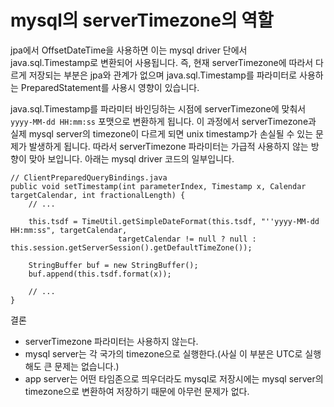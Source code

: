 # mysql의 serverTimezone의 역할

jpa에서 OffsetDateTime을 사용하면 이는 mysql driver 단에서 java.sql.Timestamp로 변환되어 사용됩니다.
즉, 현재 serverTimezone에 따라서 다르게 저장되는 부분은 jpa와 관계가 없으며 java.sql.Timestamp를 파라미터로 사용하는 PreparedStatement를 사용시 영향이 있습니다.

java.sql.Timestamp를 파라미터 바인딩하는 시점에 serverTimezone에 맞춰서 `yyyy-MM-dd HH:mm:ss` 포맷으로 변환하게 됩니다.
이 과정에서 serverTimezone과 실제 mysql server의 timezone이 다르게 되면 unix timestamp가 손실될 수 있는 문제가 발생하게 됩니다.
따라서 serverTimezone 파라미터는 가급적 사용하지 않는 방향이 맞아 보입니다.
아래는 mysql driver 코드의 일부입니다.

```
// ClientPreparedQueryBindings.java
public void setTimestamp(int parameterIndex, Timestamp x, Calendar targetCalendar, int fractionalLength) {
	// ...

	this.tsdf = TimeUtil.getSimpleDateFormat(this.tsdf, "''yyyy-MM-dd HH:mm:ss", targetCalendar,
	                    targetCalendar != null ? null : this.session.getServerSession().getDefaultTimeZone());

	StringBuffer buf = new StringBuffer();
    buf.append(this.tsdf.format(x));

	// ...
}
```

결론
* serverTimezone 파라미터는 사용하지 않는다.
* mysql server는 각 국가의 timezone으로 실행한다.(사실 이 부분은 UTC로 실행해도 큰 문제는 없습니다.)
* app server는 어떤 타임존으로 띄우더라도 mysql로 저장시에는 mysql server의 timezone으로 변환하여 저장하기 때문에 아무런 문제가 없다.
